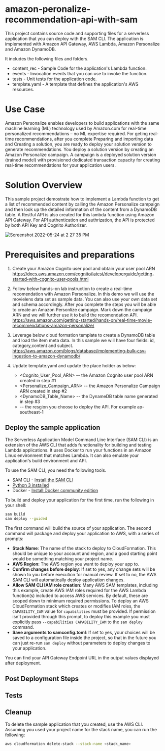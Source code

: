 # amazon-peronalize-recommendation-api-with-sam

This project contains source code and supporting files for a serverless application that you can deploy with the SAM CLI. The application is implemented with Amazon API Gateway, AWS Lambda, Amazon Personalize and Amazon DynamoDB.

It includes the following files and folders.

- content_rec - Sample Code for the application's Lambda function.
- events - Invocation events that you can use to invoke the function.
- tests - Unit tests for the application code. 
- template.yaml - A template that defines the application's AWS resources.

# Use Case

Amazon Personalize enables developers to build applications with the same machine learning (ML) technology used by Amazon.com for real-time personalized recommendations – no ML expertise required. For geting real-time recommendations, after you complete Preparing and importing data and Creating a solution, you are ready to deploy your solution version to generate recommendations. You deploy a solution version by creating an Amazon Personalize campaign. A campaign is a deployed solution version (trained model) with provisioned dedicated transaction capacity for creating real-time recommendations for your application users. 

# Solution Overview
This sample project demostrate how to implement a Lambda function to get a list of recommended content by calling the Amazon Personalize campaign and then look up the detailed information of the content from a DynamoDB table. A Restful API is also created for this lambda function using Amazon API Gateway. For API authentication and authrization, the API is protected by both API Key and Cognito Authorizer.

![Screenshot 2022-05-24 at 2 27 35 PM](https://user-images.githubusercontent.com/73056587/169967032-1532e9bb-ed4a-4c80-abcd-a02611f12930.png)


# Prerequisites and preparations
1. Create your Amazon Cognito user pool and obtain your user pool ARN
https://docs.aws.amazon.com/cognito/latest/developerguide/getting-started-with-cognito-user-pools.html

2. Follow below hands-on lab instruction to create a real-time recomendation with Amazon Personalize. In this demo we will use the movielens data set as sample data. You can also use your own data set and schema accordingly. After you complete the steps you will be able to create an Amazon Personlize campaign. Mark down the campaign ARN and we will further use it to build the recomendation API.
https://aws.amazon.com/getting-started/hands-on/real-time-movie-recommendations-amazon-personalize/

3. Leverage below cloud formation template to create a DynamoDB table and load the item meta data. In this sample we will have four fields: id, category,content and subject.
https://aws.amazon.com/blogs/database/implementing-bulk-csv-ingestion-to-amazon-dynamodb/

4. Update template.yaml and update the place holder as below:
    * <Cognito_User_Pool_ARN> -- the Amazon Cognito user pool ARN created in step #1
    * <Personalize_Campaign_ARN> -- the Amazon Personalize Campaign ARN created in step #2
    * <DynamoDB_Table_Name> -- the DynameDB table name generated in step #3
    * <Region> -- the resgion you choose to deploy the API. For example ap-southeast-1


## Deploy the sample application

The Serverless Application Model Command Line Interface (SAM CLI) is an extension of the AWS CLI that adds functionality for building and testing Lambda applications. It uses Docker to run your functions in an Amazon Linux environment that matches Lambda. It can also emulate your application's build environment and API.

To use the SAM CLI, you need the following tools.

* SAM CLI - [Install the SAM CLI](https://docs.aws.amazon.com/serverless-application-model/latest/developerguide/serverless-sam-cli-install.html)
* [Python 3 installed](https://www.python.org/downloads/)
* Docker - [Install Docker community edition](https://hub.docker.com/search/?type=edition&offering=community)

To build and deploy your application for the first time, run the following in your shell:

```bash
sam build
sam deploy --guided
```

The first command will build the source of your application. The second command will package and deploy your application to AWS, with a series of prompts:

* **Stack Name**: The name of the stack to deploy to CloudFormation. This should be unique to your account and region, and a good starting point would be something matching your project name.
* **AWS Region**: The AWS region you want to deploy your app to.
* **Confirm changes before deploy**: If set to yes, any change sets will be shown to you before execution for manual review. If set to no, the AWS SAM CLI will automatically deploy application changes.
* **Allow SAM CLI IAM role creation**: Many AWS SAM templates, including this example, create AWS IAM roles required for the AWS Lambda function(s) included to access AWS services. By default, these are scoped down to minimum required permissions. To deploy an AWS CloudFormation stack which creates or modifies IAM roles, the `CAPABILITY_IAM` value for `capabilities` must be provided. If permission isn't provided through this prompt, to deploy this example you must explicitly pass `--capabilities CAPABILITY_IAM` to the `sam deploy` command.
* **Save arguments to samconfig.toml**: If set to yes, your choices will be saved to a configuration file inside the project, so that in the future you can just re-run `sam deploy` without parameters to deploy changes to your application.


You can find your API Gateway Endpoint URL in the output values displayed after deployment.

## Post Deployment Steps



## Tests


## Cleanup

To delete the sample application that you created, use the AWS CLI. Assuming you used your project name for the stack name, you can run the following:

```bash
aws cloudformation delete-stack --stack-name <stack_name>
```


